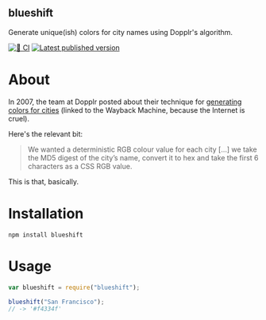 ## blueshift

Generate unique(ish) colors for city names using Dopplr's algorithm.

[![🚦 CI](https://github.com/banterability/blueshift/actions/workflows/ci.yml/badge.svg)](https://github.com/banterability/blueshift/actions/workflows/ci.yml) [![Latest published version](https://img.shields.io/npm/v/blueshift.svg)](https://www.npmjs.com/package/blueshift)

# About

In 2007, the team at Dopplr posted about their technique for [generating colors for cities](https://web.archive.org/web/20080413142609/http://blog.dopplr.com/2007/10/23/in-rainbows/) (linked to the Wayback Machine, because the Internet is cruel).

Here's the relevant bit:

> We wanted a deterministic RGB colour value for each city [...] we take the MD5 digest of the city’s name, convert it to hex and take the first 6 characters as a CSS RGB value.

This is that, basically.

# Installation

```shell
npm install blueshift
```

# Usage

```javascript
var blueshift = require("blueshift");

blueshift("San Francisco");
// -> '#f4334f'
```
